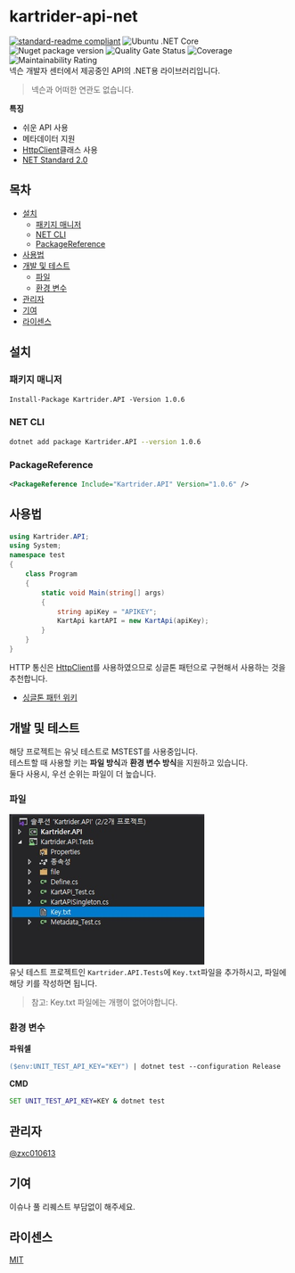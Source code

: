 # kartrider-api-net
[![standard-readme compliant](https://img.shields.io/badge/standard--readme-OK-green.svg?style=flat-square)](https://github.com/RichardLitt/standard-readme)
![Ubuntu .NET Core](https://github.com/zxc010613/kartrider.api.net/workflows/Ubuntu%20.NET%20Core/badge.svg)
![Nuget package version](https://img.shields.io/nuget/v/kartrider.api?label=nuget%20package)
![Quality Gate Status](http://sonarqube.plocloud.kr/api/project_badges/measure?project=kartrider.api.net&metric=alert_status)
![Coverage](http://sonarqube.plocloud.kr/api/project_badges/measure?project=kartrider.api.net&metric=coverage)
![Maintainability Rating](http://sonarqube.plocloud.kr/api/project_badges/measure?project=kartrider.api.net&metric=sqale_rating)  
넥슨 개발자 센터에서 제공중인 API의 .NET용 라이브러리입니다.  
> 넥슨과 어떠한 연관도 없습니다.

**특징**   
+ 쉬운 API 사용
+ 메타데이터 지원
+ [HttpClient](https://docs.microsoft.com/ko-kr/dotnet/api/system.net.http.httpclient?view=netcore-3.1)클래스 사용
+ [NET Standard 2.0](https://github.com/dotnet/standard/blob/master/docs/versions/netstandard2.0.md)
## 목차
- [설치](#설치)
    - [패키지 매니저](#패키지-매니저)
    - [NET CLI](#NET-CLI)
    - [PackageReference](#PackageReference)
- [사용법](#사용법)
- [개발 및 테스트](#개발-및-테스트)
    - [파일](#파일)
    - [환경 변수](#환경-변수)
- [관리자](#관리자)
- [기여](#기여)
- [라이센스](#라이센스)

## 설치
### 패키지 매니저
```PM
Install-Package Kartrider.API -Version 1.0.6
```
### NET CLI
```bash
dotnet add package Kartrider.API --version 1.0.6
```
### PackageReference
```xml
<PackageReference Include="Kartrider.API" Version="1.0.6" />
```

## 사용법
```cs
using Kartrider.API;
using System;
namespace test
{
    class Program
    {
        static void Main(string[] args)
        {
            string apiKey = "APIKEY";
            KartApi kartAPI = new KartApi(apiKey);
        }
    }
}
```
HTTP 통신은 [HttpClient](https://docs.microsoft.com/ko-kr/dotnet/api/system.net.http.httpclient?view=netcore-3.1)를 사용하였으므로 싱글톤 패턴으로 구현해서 사용하는 것을 추천합니다.
+ [싱글톤 패턴 위키](https://github.com/zxc010613/kartrider.api.net/wiki/%EC%8B%B1%EA%B8%80%ED%86%A4-%EB%94%94%EC%9E%90%EC%9D%B8-%ED%8C%A8%ED%84%B4%EC%97%90-%EB%8C%80%ED%95%B4)
## 개발 및 테스트
해당 프로젝트는 유닛 테스트로 MSTEST를 사용중입니다.  
테스트할 때 사용할 키는 **파일 방식**과 **환경 변수 방식**을 지원하고 있습니다.  
둘다 사용시, 우선 순위는 파일이 더 높습니다.
### 파일
![image1](/image/image1.jpg)  
유닛 테스트 프로젝트인 `Kartrider.API.Tests`에 `Key.txt`파일을 추가하시고, 파일에 해당 키를 작성하면 됩니다.  
> 참고: Key.txt 파일에는 개행이 없어야합니다.
### 환경 변수
**파워셀**
```ps
($env:UNIT_TEST_API_KEY="KEY") | dotnet test --configuration Release
```
**CMD**
```cmd
SET UNIT_TEST_API_KEY=KEY & dotnet test
```
## 관리자
[@zxc010613](https://github.com/zxc010613)

## 기여
이슈나 풀 리퀘스트 부담없이 해주세요.

## 라이센스
[MIT](./LICENSE)
